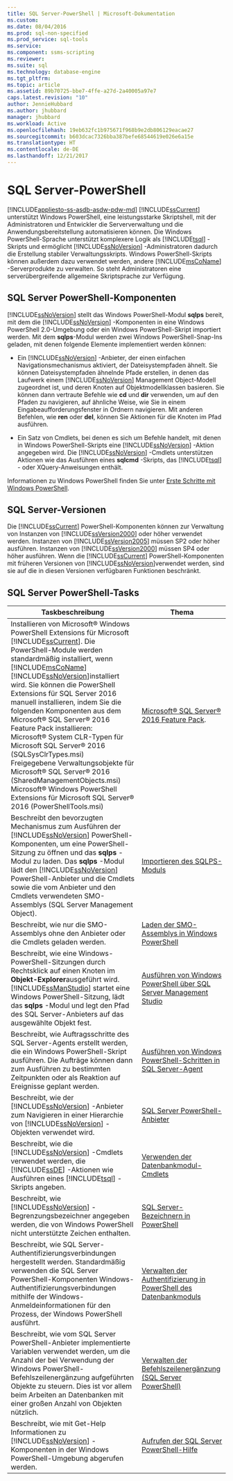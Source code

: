 ```yaml
---
title: SQL Server-PowerShell | Microsoft-Dokumentation
ms.custom: 
ms.date: 08/04/2016
ms.prod: sql-non-specified
ms.prod_service: sql-tools
ms.service: 
ms.component: ssms-scripting
ms.reviewer: 
ms.suite: sql
ms.technology: database-engine
ms.tgt_pltfrm: 
ms.topic: article
ms.assetid: 89b70725-bbe7-4ffe-a27d-2a40005a97e7
caps.latest.revision: "10"
author: JennieHubbard
ms.author: jhubbard
manager: jhubbard
ms.workload: Active
ms.openlocfilehash: 19eb632fc1b975671f968b9e2db806129eacae27
ms.sourcegitcommit: b603dcac7326bba387befe68544619e026e6a15e
ms.translationtype: HT
ms.contentlocale: de-DE
ms.lasthandoff: 12/21/2017
---
```

# <a name="sql-server-powershell"></a>SQL Server-PowerShell
[!INCLUDE[appliesto-ss-asdb-asdw-pdw-md](../../includes/appliesto-ss-asdb-asdw-pdw-md.md)] [!INCLUDE[ssCurrent](../../includes/sscurrent-md.md)] unterstützt Windows PowerShell, eine leistungsstarke Skriptshell, mit der Administratoren und Entwickler die Serververwaltung und die Anwendungsbereitstellung automatisieren können. Die Windows PowerShell-Sprache unterstützt komplexere Logik als [!INCLUDE[tsql](../../includes/tsql-md.md)] -Skripts und ermöglicht [!INCLUDE[ssNoVersion](../../includes/ssnoversion-md.md)] -Administratoren dadurch die Erstellung stabiler Verwaltungsskripts. Windows PowerShell-Skripts können außerdem dazu verwendet werden, andere [!INCLUDE[msCoName](../../includes/msconame-md.md)] -Serverprodukte zu verwalten. So steht Administratoren eine serverübergreifende allgemeine Skriptsprache zur Verfügung.  
  
## <a name="sql-server-powershell-components"></a>SQL Server PowerShell-Komponenten  
 [!INCLUDE[ssNoVersion](../../includes/ssnoversion-md.md)] stellt das Windows PowerShell-Modul **sqlps** bereit, mit dem die [!INCLUDE[ssNoVersion](../../includes/ssnoversion-md.md)] -Komponenten in eine Windows PowerShell 2.0-Umgebung oder ein Windows PowerShell-Skript importiert werden. Mit dem **sqlps**-Modul werden zwei Windows PowerShell-Snap-Ins geladen, mit denen folgende Elemente implementiert werden können:  
  
-   Ein [!INCLUDE[ssNoVersion](../../includes/ssnoversion-md.md)] -Anbieter, der einen einfachen Navigationsmechanismus aktiviert, der Dateisystempfaden ähnelt. Sie können Dateisystempfaden ähnelnde Pfade erstellen, in denen das Laufwerk einem [!INCLUDE[ssNoVersion](../../includes/ssnoversion-md.md)] Management Object-Modell zugeordnet ist, und deren Knoten auf Objektmodellklassen basieren. Sie können dann vertraute Befehle wie **cd** und **dir** verwenden, um auf den Pfaden zu navigieren, auf ähnliche Weise, wie Sie in einem Eingabeaufforderungsfenster in Ordnern navigieren. Mit anderen Befehlen, wie **ren** oder **del**, können Sie Aktionen für die Knoten im Pfad ausführen.  
  
-   Ein Satz von Cmdlets, bei denen es sich um Befehle handelt, mit denen in Windows PowerShell-Skripts eine [!INCLUDE[ssNoVersion](../../includes/ssnoversion-md.md)] -Aktion angegeben wird. Die [!INCLUDE[ssNoVersion](../../includes/ssnoversion-md.md)] -Cmdlets unterstützen Aktionen wie das Ausführen eines **sqlcmd** -Skripts, das [!INCLUDE[tsql](../../includes/tsql-md.md)] - oder XQuery-Anweisungen enthält.  
  
 Informationen zu Windows PowerShell finden Sie unter [Erste Schritte mit Windows PowerShell](https://msdn.microsoft.com/powershell/scripting/getting-started/getting-started-with-windows-powershell).  
  
## <a name="sql-server-versions"></a>SQL Server-Versionen  
 Die [!INCLUDE[ssCurrent](../../includes/sscurrent-md.md)] PowerShell-Komponenten können zur Verwaltung von Instanzen von [!INCLUDE[ssVersion2000](../../includes/ssversion2000-md.md)] oder höher verwendet werden. Instanzen von [!INCLUDE[ssVersion2005](../../includes/ssversion2005-md.md)] müssen SP2 oder höher ausführen. Instanzen von [!INCLUDE[ssVersion2000](../../includes/ssversion2000-md.md)] müssen SP4 oder höher ausführen. Wenn die [!INCLUDE[ssCurrent](../../includes/sscurrent-md.md)] PowerShell-Komponenten mit früheren Versionen von [!INCLUDE[ssNoVersion](../../includes/ssnoversion-md.md)]verwendet werden, sind sie auf die in diesen Versionen verfügbaren Funktionen beschränkt.  
     
## <a name="sql-server-powershell-tasks"></a>SQL Server PowerShell-Tasks  
  
|Taskbeschreibung|Thema|  
|----------------------|-----------| 
|Installieren von Microsoft® Windows PowerShell Extensions für Microsoft [!INCLUDE[ssCurrent](../../includes/sscurrent-md.md)].  Die PowerShell-Module werden standardmäßig installiert, wenn [!INCLUDE[msCoName](../../includes/msconame-md.md)] [!INCLUDE[ssNoVersion](../../includes/ssnoversion-md.md)]installiert wird.  Sie können die PowerShell Extensions für SQL Server 2016 manuell installieren, indem Sie die folgenden Komponenten aus dem Microsoft® SQL Server® 2016 Feature Pack installieren:<br/>     Microsoft® System CLR-Typen für Microsoft SQL Server® 2016 (SQLSysClrTypes.msi)<br/>Freigegebene Verwaltungsobjekte für Microsoft® SQL Server® 2016 (SharedManagementObjects.msi)<br/> Microsoft® Windows PowerShell Extensions für Microsoft SQL Server® 2016 (PowerShellTools.msi)|[Microsoft® SQL Server® 2016 Feature Pack](https://www.microsoft.com/en-us/download/details.aspx?id=52676).   | 
|Beschreibt den bevorzugten Mechanismus zum Ausführen der [!INCLUDE[ssNoVersion](../../includes/ssnoversion-md.md)] PowerShell-Komponenten, um eine PowerShell-Sitzung zu öffnen und das **sqlps** -Modul zu laden. Das **sqlps** -Modul lädt den [!INCLUDE[ssNoVersion](../../includes/ssnoversion-md.md)] PowerShell-Anbieter und die Cmdlets sowie die vom Anbieter und den Cmdlets verwendeten SMO-Assemblys (SQL Server Management Object).|[Importieren des SQLPS-Moduls](../../relational-databases/scripting/import-the-sqlps-module.md)|  
|Beschreibt, wie nur die SMO-Assemblys ohne den Anbieter oder die Cmdlets geladen werden.|[Laden der SMO-Assemblys in Windows PowerShell](../../relational-databases/scripting/load-the-smo-assemblies-in-windows-powershell.md)|  
|Beschreibt, wie eine Windows-PowerShell-Sitzungen durch Rechtsklick auf einen Knoten im **Objekt-Explorer**ausgeführt wird. [!INCLUDE[ssManStudio](../../includes/ssmanstudio-md.md)] startet eine Windows PowerShell-Sitzung, lädt das **sqlps** -Modul und legt den Pfad des SQL Server-Anbieters auf das ausgewählte Objekt fest.|[Ausführen von Windows PowerShell über SQL Server Management Studio](../../relational-databases/scripting/run-windows-powershell-from-sql-server-management-studio.md)|  
|Beschreibt, wie Auftragsschritte des SQL Server-Agents erstellt werden, die ein Windows PowerShell-Skript ausführen. Die Aufträge können dann zum Ausführen zu bestimmten Zeitpunkten oder als Reaktion auf Ereignisse geplant werden.|[Ausführen von Windows PowerShell-Schritten in SQL Server-Agent](../../relational-databases/scripting/run-windows-powershell-steps-in-sql-server-agent.md)|  
|Beschreibt, wie der [!INCLUDE[ssNoVersion](../../includes/ssnoversion-md.md)] -Anbieter zum Navigieren in einer Hierarchie von [!INCLUDE[ssNoVersion](../../includes/ssnoversion-md.md)] -Objekten verwendet wird.|[SQL Server PowerShell-Anbieter](../../relational-databases/scripting/sql-server-powershell-provider.md)|  
|Beschreibt, wie die [!INCLUDE[ssNoVersion](../../includes/ssnoversion-md.md)] -Cmdlets verwendet werden, die [!INCLUDE[ssDE](../../includes/ssde-md.md)] -Aktionen wie Ausführen eines [!INCLUDE[tsql](../../includes/tsql-md.md)] -Skripts angeben.|[Verwenden der Datenbankmodul-Cmdlets](../../relational-databases/scripting/use-the-database-engine-cmdlets.md)|  
|Beschreibt, wie [!INCLUDE[ssNoVersion](../../includes/ssnoversion-md.md)] -Begrenzungsbezeichner angegeben werden, die von Windows PowerShell nicht unterstützte Zeichen enthalten.|[SQL Server-Bezeichnern in PowerShell](../../relational-databases/scripting/sql-server-identifiers-in-powershell.md)|  
|Beschreibt, wie SQL Server-Authentifizierungsverbindungen hergestellt werden. Standardmäßig verwenden die SQL Server PowerShell-Komponenten Windows-Authentifizierungsverbindungen mithilfe der Windows-Anmeldeinformationen für den Prozess, der Windows PowerShell ausführt.|[Verwalten der Authentifizierung in PowerShell des Datenbankmoduls](../../relational-databases/scripting/manage-authentication-in-database-engine-powershell.md)|  
|Beschreibt, wie vom SQL Server PowerShell-Anbieter implementierte Variablen verwendet werden, um die Anzahl der bei Verwendung der Windows PowerShell-Befehlszeilenergänzung aufgeführten Objekte zu steuern. Dies ist vor allem beim Arbeiten an Datenbanken mit einer großen Anzahl von Objekten nützlich.|[Verwalten der Befehlszeilenergänzung &#40;SQL Server PowerShell&#41;](../../relational-databases/scripting/manage-tab-completion-sql-server-powershell.md)|  
|Beschreibt, wie mit Get-Help Informationen zu [!INCLUDE[ssNoVersion](../../includes/ssnoversion-md.md)] -Komponenten in der Windows PowerShell-Umgebung abgerufen werden.|[Aufrufen der SQL Server PowerShell-Hilfe](../../relational-databases/scripting/get-help-sql-server-powershell.md)|  
  
  
